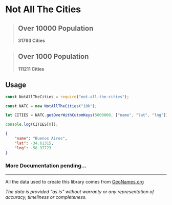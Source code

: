 # Not All The Cities

> ## Over 10000 Population
>
> **31793 Cities**

> ## Over 1000 Population
>
> **111211 Cities**

## Usage

```js
const NotAllTheCities = require("not-all-the-cities");

const NATC = new NotAllTheCities("10k");

let CITIES = NATC.getOverWithCutomKeys(5000000, ["name", "lat", "lng"]);

console.log(CITIES[0]);
```

```json
{
	"name": "Buenos Aires",
	"lat": -34.61315,
	"lng": -58.37723
}
```

### More Documentation pending...

---

All the data used to create this library comes from [GeoNames.org](https://www.geonames.org/)

_The data is provided "as is" without warranty or any representation of accuracy, timeliness or completeness._

